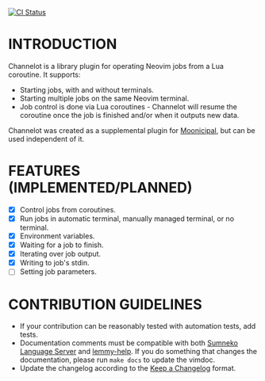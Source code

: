 [![CI Status](https://github.com/idanarye/nvim-channelot/workflows/CI/badge.svg)](https://github.com/idanarye/channelot/actions)

INTRODUCTION
============

Channelot is a library plugin for operating Neovim jobs from a Lua coroutine. It supports:

* Starting jobs, with and without terminals.
* Starting multiple jobs on the same Neovim terminal.
* Job control is done via Lua coroutines - Channelot will resume the coroutine once the job is finished and/or when it outputs new data.

Channelot was created as a supplemental plugin for [Moonicipal](https://github.com/idanarye/nvim-moonicipal), but can be used independent of it.

FEATURES (IMPLEMENTED/PLANNED)
==============================

- [x] Control jobs from coroutines.
- [x] Run jobs in automatic terminal, manually managed terminal, or no terminal.
- [x] Environment variables.
- [x] Waiting for a job to finish.
- [x] Iterating over job output.
- [x] Writing to job's stdin.
- [ ] Setting job parameters.

CONTRIBUTION GUIDELINES
=======================

* If your contribution can be reasonably tested with automation tests, add tests.
* Documentation comments must be compatible with both [Sumneko Language Server](https://github.com/sumneko/lua-language-server/wiki/Annotations) and [lemmy-help](https://github.com/numToStr/lemmy-help/blob/master/emmylua.md). If you do something that changes the documentation, please run `make docs` to update the vimdoc.
* Update the changelog according to the [Keep a Changelog](http://keepachangelog.com/en/1.0.0/) format.
